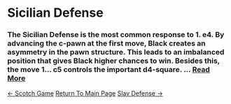 # Sicilian Defense

### The Sicilian Defense is the most common response to 1. e4. By advancing the c-pawn at the first move, Black creates an asymmetry in the pawn structure. This leads to an imbalanced position that gives Black higher chances to win. Besides this, the move 1… c5 controls the important d4-square. ...  [Read More](https://simplifychess.com/sicilian-defense/)

[<- Scotch Game](ScotchGame.md)   [Return To Main Page](index.md)   [Slav Defense ->](SlavDefense.md)